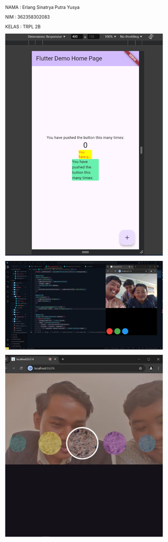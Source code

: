 NAMA    : Erlang Sinatrya Putra Yusya

NIM     : 362358302083

KELAS   : TRPL 2B 


![alt text](<Cuplikan layar 2024-11-04 160323.png>)

![alt text](p.jpg)

![alt text](P1.jpg)